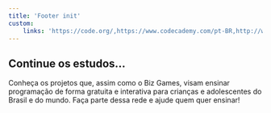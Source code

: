 ```yaml
---
title: 'Footer init'
custom:
    links: 'https://code.org/,https://www.codecademy.com/pt-BR,http://www.cursoemvideo.com/'
---
```


## Continue os estudos...
Conheça os projetos que, assim como o Biz Games, visam ensinar programação de forma gratuita e interativa para crianças e adolescentes do Brasil e do mundo. Faça parte dessa rede e ajude quem quer ensinar!

